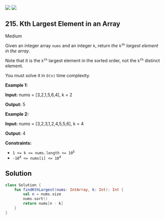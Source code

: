 [![](https://img.shields.io/github/stars/LeetCode-Top-Interview-150/LeetCode-Top-Interview-150?label=Stars&style=flat-square)](https://github.com/LeetCode-Top-Interview-150/LeetCode-Top-Interview-150)
[![](https://img.shields.io/github/forks/LeetCode-Top-Interview-150/LeetCode-Top-Interview-150?label=Fork%20me%20on%20GitHub%20&style=flat-square)](https://github.com/LeetCode-Top-Interview-150/LeetCode-Top-Interview-150/fork)

## 215\. Kth Largest Element in an Array

Medium

Given an integer array `nums` and an integer `k`, return _the_ <code>k<sup>th</sup></code> _largest element in the array_.

Note that it is the <code>k<sup>th</sup></code> largest element in the sorted order, not the <code>k<sup>th</sup></code> distinct element.

You must solve it in `O(n)` time complexity.

**Example 1:**

**Input:** nums = [3,2,1,5,6,4], k = 2

**Output:** 5

**Example 2:**

**Input:** nums = [3,2,3,1,2,4,5,5,6], k = 4

**Output:** 4

**Constraints:**

*   <code>1 <= k <= nums.length <= 10<sup>5</sup></code>
*   <code>-10<sup>4</sup> <= nums[i] <= 10<sup>4</sup></code>

## Solution

```kotlin
class Solution {
    fun findKthLargest(nums: IntArray, k: Int): Int {
        val n = nums.size
        nums.sort()
        return nums[n - k]
    }
}
```